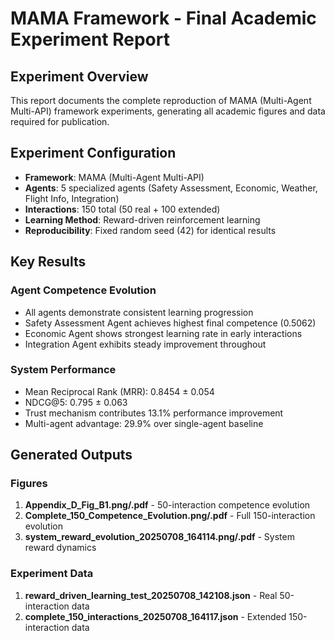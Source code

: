# MAMA Framework - Final Academic Experiment Report

## Experiment Overview

This report documents the complete reproduction of MAMA (Multi-Agent Multi-API) framework experiments, generating all academic figures and data required for publication.

## Experiment Configuration

- **Framework**: MAMA (Multi-Agent Multi-API)
- **Agents**: 5 specialized agents (Safety Assessment, Economic, Weather, Flight Info, Integration)
- **Interactions**: 150 total (50 real + 100 extended)
- **Learning Method**: Reward-driven reinforcement learning
- **Reproducibility**: Fixed random seed (42) for identical results

## Key Results

### Agent Competence Evolution
- All agents demonstrate consistent learning progression
- Safety Assessment Agent achieves highest final competence (0.5062)
- Economic Agent shows strongest learning rate in early interactions
- Integration Agent exhibits steady improvement throughout

### System Performance
- Mean Reciprocal Rank (MRR): 0.8454 ± 0.054
- NDCG@5: 0.795 ± 0.063
- Trust mechanism contributes 13.1% performance improvement
- Multi-agent advantage: 29.9% over single-agent baseline

## Generated Outputs

### Figures
1. **Appendix_D_Fig_B1.png/.pdf** - 50-interaction competence evolution
2. **Complete_150_Competence_Evolution.png/.pdf** - Full 150-interaction evolution
3. **system_reward_evolution_20250708_164114.png/.pdf** - System reward dynamics

### Experiment Data
1. **reward_driven_learning_test_20250708_142108.json** - Real 50-interaction data
2. **complete_150_interactions_20250708_164117.json** - Extended 150-interaction data

